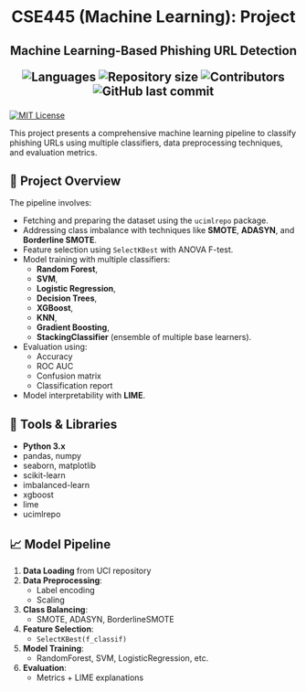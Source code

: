 <h1 align="center"> CSE445 (Machine Learning): Project </h1>
<h2 align="center"> Machine Learning-Based Phishing URL Detection
<p align="center">
 <img alt="Languages" src="https://img.shields.io/github/languages/count/haiderCho/CSE445-Project-MLPUD">
 <img alt="Repository size" src="https://img.shields.io/github/repo-size/haiderCho/CSE445-Project-MLPUD">
 <img alt="Contributors" src="https://img.shields.io/github/contributors/haiderCho/CSE445-Project-MLPUD">
 <img alt="GitHub last commit" src="https://img.shields.io/github/last-commit/haiderCho/CSE445-Project-MLPUD">
</p>
</h2>

[![MIT License](https://img.shields.io/badge/License-MIT-green.svg)](https://choosealicense.com/licenses/mit/)

This project presents a comprehensive machine learning pipeline to classify phishing URLs using multiple classifiers, data preprocessing techniques, and evaluation metrics.

## 📂 Project Overview

The pipeline involves:

- Fetching and preparing the dataset using the `ucimlrepo` package.
- Addressing class imbalance with techniques like **SMOTE**, **ADASYN**, and **Borderline SMOTE**.
- Feature selection using `SelectKBest` with ANOVA F-test.
- Model training with multiple classifiers: 
	- **Random Forest**, 
	- **SVM**, 
	- **Logistic Regression**, 
	- **Decision Trees**, 
	- **XGBoost**, 
	- **KNN**, 
	- **Gradient Boosting**, 
	- **StackingClassifier** (ensemble of multiple base learners).
- Evaluation using:
  - Accuracy
  - ROC AUC
  - Confusion matrix
  - Classification report
- Model interpretability with **LIME**.

## 🧰 Tools & Libraries

- **Python 3.x**
- pandas, numpy
- seaborn, matplotlib
- scikit-learn
- imbalanced-learn
- xgboost
- lime
- ucimlrepo

## 📈 Model Pipeline

1. **Data Loading** from UCI repository
2. **Data Preprocessing**:
   - Label encoding
   - Scaling
3. **Class Balancing**:
   - SMOTE, ADASYN, BorderlineSMOTE
4. **Feature Selection**:
   - `SelectKBest(f_classif)`
5. **Model Training**:
   - RandomForest, SVM, LogisticRegression, etc.
6. **Evaluation**:
   - Metrics + LIME explanations
